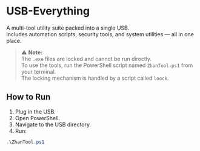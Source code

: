 # USB-Everything

A multi-tool utility suite packed into a single USB.  
Includes automation scripts, security tools, and system utilities — all in one place.

> ⚠️ **Note:**  
The `.exe` files are locked and cannot be run directly.  
To use the tools, run the PowerShell script named `ZhanTool.ps1` from your terminal.  
The locking mechanism is handled by a script called `loock`.

## How to Run

1. Plug in the USB.
2. Open PowerShell.
3. Navigate to the USB directory.
4. Run:

```powershell
.\ZhanTool.ps1
